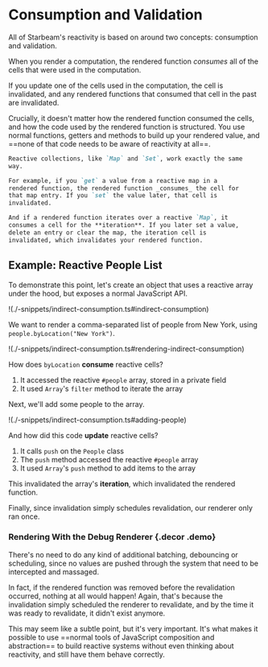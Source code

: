 # Consumption and Validation

<script setup lang="ts">
  import * as validation from "./demos/validation/config.js";
</script>

All of Starbeam's reactivity is based on around two concepts:
consumption and validation.

When you render a computation, the rendered function _consumes_
all of the cells that were used in the computation.

If you update one of the cells used in the computation, the cell
is invalidated, and any rendered functions that consumed that
cell in the past are invalidated.

Crucially, it doesn't matter how the rendered function consumed
the cells, and how the code used by the rendered function is
structured. You use normal functions, getters and methods to
build up your rendered value, and ==none of that code needs to be
aware of reactivity at all==.

```md info Reactive Collections
Reactive collections, like `Map` and `Set`, work exactly the same
way.

For example, if you `get` a value from a reactive map in a
rendered function, the rendered function _consumes_ the cell for
that map entry. If you `set` the value later, that cell is
invalidated.

And if a rendered function iterates over a reactive `Map`, it
consumes a cell for the **iteration**. If you later set a value,
delete an entry or clear the map, the iteration cell is
invalidated, which invalidates your rendered function.
```

## Example: Reactive People List

To demonstrate this point, let's create an object that uses a
reactive array under the hood, but exposes a normal JavaScript
API.

!(./-snippets/indirect-consumption.ts#indirect-consumption)

We want to render a comma-separated list of people from New York,
using `people.byLocation("New York")`.

!(./-snippets/indirect-consumption.ts#rendering-indirect-consumption)

How does `byLocation` **consume** reactive cells?

1. It accessed the reactive `#people` array, stored in a private
   field
2. It used `Array`'s `filter` method to iterate the array

Next, we'll add some people to the array.

!(./-snippets/indirect-consumption.ts#adding-people)

And how did this code **update** reactive cells?

1. It calls `push` on the `People` class
2. The `push` method accessed the reactive `#people` array
3. It used `Array`'s `push` method to add items to the array

This invalidated the array's **iteration**, which invalidated the
rendered function.

Finally, since invalidation simply schedules revalidation, our
renderer only ran once.

### Rendering With the Debug Renderer {.decor .demo}

<Demo :config="validation" />

There's no need to do any kind of additional batching, debouncing
or scheduling, since no values are pushed through the system that
need to be intercepted and massaged.

In fact, if the rendered function was removed before the
revalidation occurred, nothing at all would happen! Again, that's
because the invalidation simply scheduled the renderer to
revalidate, and by the time it was ready to revalidate, it didn't
exist anymore.

This may seem like a subtle point, but it's very important. It's
what makes it possible to use ==normal tools of JavaScript
composition and abstraction== to build reactive systems without
even thinking about reactivity, and still have them behave
correctly.
